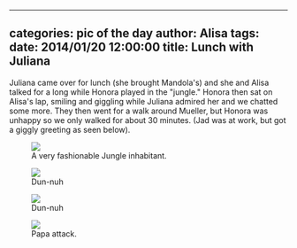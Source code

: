 
---
categories: pic of the day
author: Alisa
tags: 
date: 2014/01/20 12:00:00
title: Lunch with Juliana
---
Juliana came over for lunch (she brought Mandola's) and she and Alisa talked for a long while Honora played in the "jungle." Honora then sat on Alisa's lap, smiling and giggling while Juliana admired her and we chatted some more. They then went for a walk around Mueller, but Honora was unhappy so we only walked for about 30 minutes. (Jad was at work, but got a giggly greeting as seen below). 

<figure>
<img src="/img/2014/01/20/img_0391_large.jpg" />
<figcaption>A very fashionable Jungle inhabitant.</figcaption>
</figure>

<figure>
<img src="/img/2014/01/20/img_0442_large.jpg" />
<figcaption>Dun-nuh</figcaption>
</figure>

<figure>
<img src="/img/2014/01/20/img_0465_large.jpg" />
<figcaption>Dun-nuh</figcaption>
</figure>

<figure>
<img src="/img/2014/01/20/img_0441_large.jpg" />
<figcaption>Papa attack.</figcaption>
</figure>

